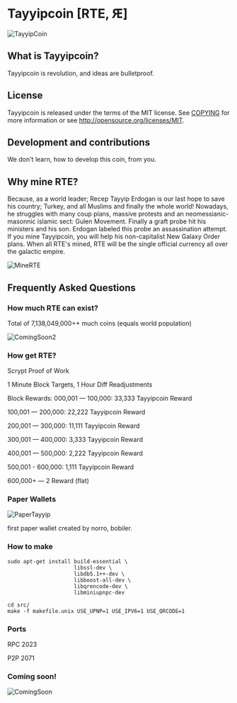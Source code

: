 # Tayyipcoin [RTE, Ԙ]

![TayyipCoin](http://i.imgur.com/kslOB5d.png)

## What is Tayyipcoin? 
Tayyipcoin is revolution, and ideas are bulletproof.

## License 
Tayyipcoin is released under the terms of the MIT license. See [COPYING](COPYING)
for more information or see http://opensource.org/licenses/MIT.

## Development and contributions 
We don't learn, how to develop this coin, from you.

## Why mine RTE?
Because, as a world leader; Recep Tayyip Erdogan is our last hope to save his country; Turkey, and all Muslims and finally the whole world! Nowadays, he struggles with many coup plans, massive protests and an neomessianic-masonnic islamic sect: Gulen Movement. Finally a graft probe hit his ministers and his son. Erdogan labeled this probe an assassination attempt. If you mine Tayyipcoin, you will help his non-capitalist New Galaxy Order plans. When all RTE's mined, RTE will be the single official currency all over the galactic empire. 

![MineRTE](http://i.imgur.com/SsauoI7.jpg)


## Frequently Asked Questions

### How much RTE can exist?
Total of 7,138,049,000++ much coins (equals world population)

![ComingSoon2](http://www.akpgercegi.com/wp-content/recep_tayyip_erdogan_akp2.jpg)

### How get RTE?
Scrypt Proof of Work

1 Minute Block Targets, 1 Hour Diff Readjustments

Block Rewards:
000,001 — 100,000: 33,333 Tayyipcoin Reward

100,001 — 200,000: 22,222 Tayyipcoin Reward

200,001 — 300,000: 11,111 Tayyipcoin Reward

300,001 — 400,000: 3,333 Tayyipcoin Reward

400,001 — 500,000: 2,222 Tayyipcoin Reward

500,001 - 600,000: 1,111 Tayyipcoin Reward

600,000+ — 2 Reward (flat)

### Paper Wallets
![PaperTayyip](http://i.imgur.com/U1alPzN.jpg)

first paper wallet created by norro, bobiler.

### How to make

    sudo apt-get install build-essential \
                         libssl-dev \
                         libdb5.1++-dev \
                         libboost-all-dev \
                         libqrencode-dev \
                         libminiupnpc-dev

    cd src/
    make -f makefile.unix USE_UPNP=1 USE_IPV6=1 USE_QRCODE=1

### Ports
RPC 2023

P2P 2071

### Coming soon!
![ComingSoon](http://i.imgur.com/tEgdsEg.png)



